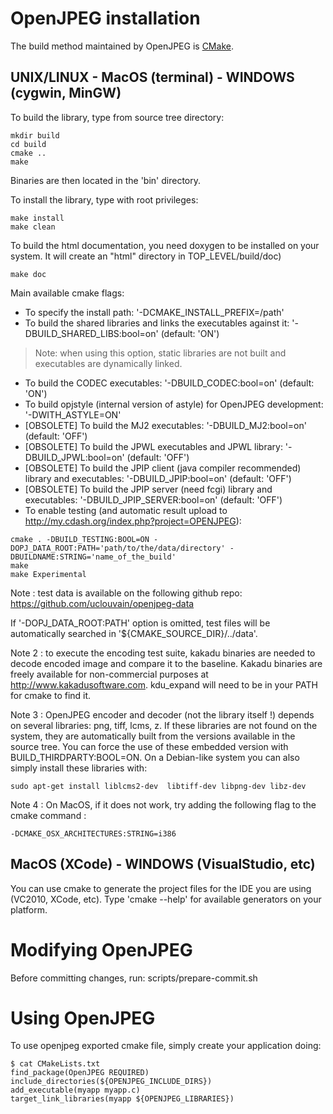 
# OpenJPEG installation

The build method maintained by OpenJPEG is [CMake](https://cmake.org/).

## UNIX/LINUX - MacOS (terminal) - WINDOWS (cygwin, MinGW)

To build the library, type from source tree directory:
```
mkdir build
cd build
cmake ..
make
```
Binaries are then located in the 'bin' directory.

To install the library, type with root privileges:
```
make install
make clean
```

To build the html documentation, you need doxygen to be installed on your system.
It will create an "html" directory in TOP\_LEVEL/build/doc)
```
make doc
```

Main available cmake flags:
  * To specify the install path: '-DCMAKE\_INSTALL\_PREFIX=/path'
  * To build the shared libraries and links the executables against it: '-DBUILD\_SHARED\_LIBS:bool=on' (default: 'ON')
> Note: when using this option, static libraries are not built and executables are dynamically linked.
  * To build the CODEC executables: '-DBUILD\_CODEC:bool=on' (default: 'ON')
  * To build opjstyle (internal version of astyle) for OpenJPEG development: '-DWITH_ASTYLE=ON'
  * [OBSOLETE] To build the MJ2 executables: '-DBUILD\_MJ2:bool=on' (default: 'OFF')
  * [OBSOLETE] To build the JPWL executables and JPWL library: '-DBUILD\_JPWL:bool=on' (default: 'OFF')
  * [OBSOLETE] To build the JPIP client (java compiler recommended) library and executables: '-DBUILD\_JPIP:bool=on' (default: 'OFF')
  * [OBSOLETE] To build the JPIP server (need fcgi) library and executables: '-DBUILD\_JPIP\_SERVER:bool=on' (default: 'OFF')
  * To enable testing (and automatic result upload to http://my.cdash.org/index.php?project=OPENJPEG):
```
cmake . -DBUILD_TESTING:BOOL=ON -DOPJ_DATA_ROOT:PATH='path/to/the/data/directory' -DBUILDNAME:STRING='name_of_the_build'
make
make Experimental
```
Note : test data is available on the following github repo: https://github.com/uclouvain/openjpeg-data

If '-DOPJ\_DATA\_ROOT:PATH' option is omitted, test files will be automatically searched in '${CMAKE\_SOURCE\_DIR}/../data'.

Note 2 : to execute the encoding test suite, kakadu binaries are needed to decode encoded image and compare it to the baseline. Kakadu binaries are freely available for non-commercial purposes at http://www.kakadusoftware.com. kdu\_expand will need to be in your PATH for cmake to find it.

Note 3 : OpenJPEG encoder and decoder (not the library itself !) depends on several libraries: png, tiff, lcms, z. If these libraries are not found on the system, they are automatically built from the versions available in the source tree. You can force the use of these embedded version with BUILD\_THIRDPARTY:BOOL=ON. On a Debian-like system you can also simply install these libraries with:
```
sudo apt-get install liblcms2-dev  libtiff-dev libpng-dev libz-dev
```

Note 4 : On MacOS, if it does not work, try adding the following flag to the cmake command :
```
-DCMAKE_OSX_ARCHITECTURES:STRING=i386
```

## MacOS (XCode) - WINDOWS (VisualStudio, etc)

You can use cmake to generate the project files for the IDE you are using (VC2010, XCode, etc).
Type 'cmake --help' for available generators on your platform.

# Modifying OpenJPEG

Before committing changes, run:
scripts/prepare-commit.sh

# Using OpenJPEG

To use openjpeg exported cmake file, simply create your application doing:

```
$ cat CMakeLists.txt
find_package(OpenJPEG REQUIRED)
include_directories(${OPENJPEG_INCLUDE_DIRS})
add_executable(myapp myapp.c)
target_link_libraries(myapp ${OPENJPEG_LIBRARIES})
```
